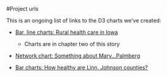 #Project urls

This is an ongoing list of links to the D3 charts we've created:

* [Bar, line charts: Rural health care in Iowa](http://thegazette.com/iowas-rural-health-systems-face-their-own-challenges-20150118)
	- Charts are in chapter two of this story

* [Network chart: Something about Mary...Palmberg](http://thegazette.com/subject/news/something-about-marypalmberg-20150329)

* [Bar charts: How healthy are Linn, Johnson counties?](http://thegazette.com/subject/news/health/health-snapshot-20150614)
